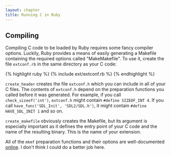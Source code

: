 ```yaml
---
layout: chapter
title: Running C in Ruby
---
```


## Compiling ##

Compiling C code to be loaded by Ruby requires some fancy compiler options.
Luckily, Ruby provides a means of easily generating a Makefile containing the
required options called "MakeMakefile". To use it, create the file `extconf.rb`
in the same directory as your C code:

{% highlight ruby %}
{% include ext/extconf.rb %}
{% endhighlight %}

`create_header` creates the file `extconf.h` which you can include in all of
your C files. The contents  of `extconf.h` depend on the preparation functions
you called before it was generated. For example, if you call
`check_sizeof('int')`, `extconf.h` might contain `#define SIZEOF_INT 4`. If you
call `have_func('SDL_Init', 'SDL2/SDL.h')`, it might contain `#define
HAVE_SDL_INIT 1` and so on.

`create_makefile` obviously creates the Makefile, but its argument is especially
important as it defines the entry point of your C code and the name of the
resulting binary. This is the name of your extension.

All of the `mkmf` preparation functions and their options are well-documented
[online][mkmf]. I don't think I could do a better job here.

[mkmf]: http://www.ruby-doc.org/stdlib/libdoc/mkmf/rdoc/MakeMakefile.html
